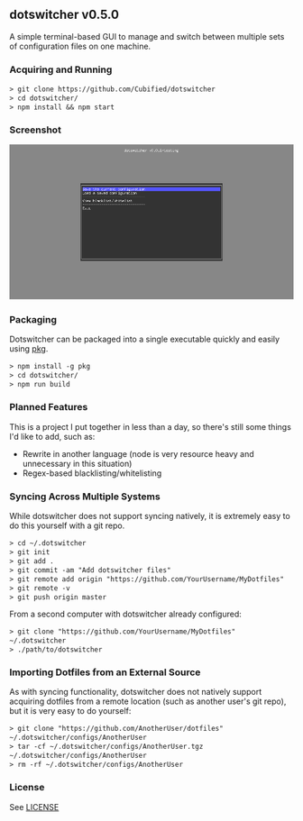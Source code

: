 ## dotswitcher v0.5.0

A simple terminal-based GUI to manage and switch between multiple sets of configuration files on one machine.

### Acquiring and Running

    > git clone https://github.com/Cubified/dotswitcher
	> cd dotswitcher/
    > npm install && npm start

### Screenshot

![Main Menu](https://github.com/Cubified/dotswitcher/blob/master/MainMenu.png)

### Packaging

Dotswitcher can be packaged into a single executable quickly and easily using [pkg](https://github.com/zeit/pkg).

    > npm install -g pkg
    > cd dotswitcher/
    > npm run build

### Planned Features

This is a project I put together in less than a day, so there's still some things I'd like to add, such as:

- Rewrite in another language (node is very resource heavy and unnecessary in this situation)
- Regex-based blacklisting/whitelisting

### Syncing Across Multiple Systems

While dotswitcher does not support syncing natively, it is extremely easy to do this yourself with a git repo.

    > cd ~/.dotswitcher
	> git init
	> git add .
	> git commit -am "Add dotswitcher files"
	> git remote add origin "https://github.com/YourUsername/MyDotfiles"
	> git remote -v
	> git push origin master

From a second computer with dotswitcher already configured:

    > git clone "https://github.com/YourUsername/MyDotfiles" ~/.dotswitcher
	> ./path/to/dotswitcher

### Importing Dotfiles from an External Source

As with syncing functionality, dotswitcher does not natively support acquiring dotfiles from a remote location (such as another user's git repo), but it is very easy to do yourself:

    > git clone "https://github.com/AnotherUser/dotfiles" ~/.dotswitcher/configs/AnotherUser
	> tar -cf ~/.dotswitcher/configs/AnotherUser.tgz ~/.dotswitcher/configs/AnotherUser
	> rm -rf ~/.dotswitcher/configs/AnotherUser

### License

See [LICENSE](https://github.com/Cubified/dotswitcher/blob/master/LICENSE)
